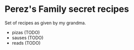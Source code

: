 # Perez's Family secret recipes

Set of recipes as given by my grandma.

* pizas (TODO)
* sauses (TODO)
* reads (TODO)
